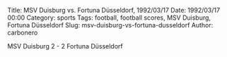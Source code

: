 Title: MSV Duisburg vs. Fortuna Düsseldorf, 1992/03/17
Date: 1992/03/17 00:00
Category: sports
Tags: football, football scores, MSV Duisburg, Fortuna Düsseldorf
Slug: msv-duisburg-vs-fortuna-dusseldorf
Author: carbonero


MSV Duisburg 2 - 2 Fortuna Düsseldorf
